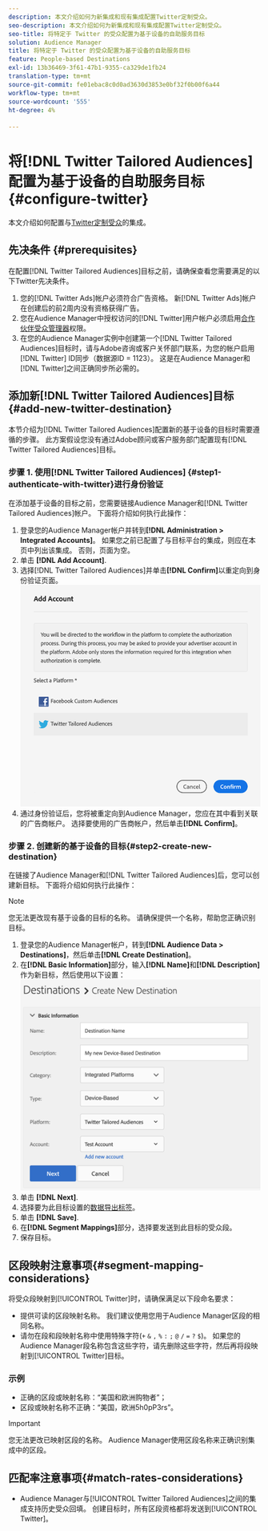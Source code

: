 ```yaml
---
description: 本文介绍如何为新集成和现有集成配置Twitter定制受众。
seo-description: 本文介绍如何为新集成和现有集成配置Twitter定制受众。
seo-title: 将特定于 Twitter 的受众配置为基于设备的自助服务目标
solution: Audience Manager
title: 将特定于 Twitter 的受众配置为基于设备的自助服务目标
feature: People-based Destinations
exl-id: 13b36469-3f61-47b1-9355-ca329de1fb24
translation-type: tm+mt
source-git-commit: fe01ebac8c0d0ad3630d3853e0bf32f0b00f6a44
workflow-type: tm+mt
source-wordcount: '555'
ht-degree: 4%

---
```


# 将[!DNL Twitter Tailored Audiences]配置为基于设备的自助服务目标{#configure-twitter}

本文介绍如何配置与[Twitter定制受众](https://business.twitter.com/en/targeting/tailored-audiences.html)的集成。

## 先决条件 {#prerequisites}

在配置[!DNL Twitter Tailored Audiences]目标之前，请确保查看您需要满足的以下Twitter先决条件。

1. 您的[!DNL Twitter Ads]帐户必须符合广告资格。 新[!DNL Twitter Ads]帐户在创建后的前2周内没有资格获得广告。
2. 您在Audience Manager中授权访问的[!DNL Twitter]用户帐户必须启用[合作伙伴受众管理器](https://business.twitter.com/en/help/troubleshooting/multi-user-login-faq.html#accesslevels)权限。
3. 在您的Audience Manager实例中创建第一个[!DNL Twitter Tailored Audiences]目标时，请与Adobe咨询或客户关怀部门联系，为您的帐户启用[!DNL Twitter] ID同步（数据源ID = 1123）。 这是在Audience Manager和[!DNL Twitter]之间正确同步所必需的。

## 添加新[!DNL Twitter Tailored Audiences]目标{#add-new-twitter-destination}

本节介绍为[!DNL Twitter Tailored Audiences]配置新的基于设备的目标时需要遵循的步骤。 此方案假设您没有通过Adobe顾问或客户服务部门配置现有[!DNL Twitter Tailored Audiences]目标。

### 步骤 1. 使用[!DNL Twitter Tailored Audiences] {#step1-authenticate-with-twitter}进行身份验证

在添加基于设备的目标之前，您需要链接Audience Manager和[!DNL Twitter Tailored Audiences]帐户。 下面将介绍如何执行此操作：

1. 登录您的Audience Manager帐户并转到&#x200B;**[!DNL Administration > Integrated Accounts]**。 如果您之前已配置了与目标平台的集成，则应在本页中列出该集成。 否则，页面为空。
1. 单击 **[!DNL Add Account]**.
1. 选择[!DNL Twitter Tailored Audiences]并单击&#x200B;**[!DNL Confirm]**&#x200B;以重定向到身份验证页面。                     ![集成平台](assets/dbd-integrated-platforms.png)
1. 通过身份验证后，您将被重定向到Audience Manager，您应在其中看到关联的广告商帐户。 选择要使用的广告商帐户，然后单击&#x200B;**[!DNL Confirm]**。

### 步骤 2. 创建新的基于设备的目标{#step2-create-new-destination}

在链接了Audience Manager和[!DNL Twitter Tailored Audiences]后，您可以创建新目标。 下面将介绍如何执行此操作：

>[!NOTE]
>
>您无法更改现有基于设备的目标的名称。 请确保提供一个名称，帮助您正确识别目标。

1. 登录您的Audience Manager帐户，转到&#x200B;**[!DNL Audience Data > Destinations]**，然后单击&#x200B;**[!DNL Create Destination]**。
1. 在&#x200B;**[!DNL Basic Information]**&#x200B;部分，输入&#x200B;**[!DNL Name]**&#x200B;和&#x200B;**[!DNL Description]**&#x200B;作为新目标，然后使用以下设置：![setup](assets/dbd-new-basic.png)
1. 单击 **[!DNL Next]**.
1. 选择要为此目标设置的[数据导出标签](/help/using/features/data-export-controls.md#controls-labels)。
1. 单击 **[!DNL Save]**.
1. 在&#x200B;**[!DNL Segment Mappings]**&#x200B;部分，选择要发送到此目标的受众段。
1. 保存目标。

## 区段映射注意事项{#segment-mapping-considerations}

将受众段映射到[!UICONTROL Twitter]时，请确保满足以下段命名要求：

* 提供可读的区段映射名称。 我们建议使用您用于Audience Manager区段的相同名称。
* 请勿在段和段映射名称中使用特殊字符(`+` `&` `,` `%` `:` `;` `@` `/` `=` `?` `$`)。 如果您的Audience Manager段名称包含这些字符，请先删除这些字符，然后再将段映射到[!UICONTROL Twitter]目标。

### 示例

* 正确的区段或映射名称：“美国和欧洲购物者”；
* 区段或映射名称不正确：“美国，欧洲5h0pP3rs”。

>[!IMPORTANT]
>
>您无法更改已映射区段的名称。 Audience Manager使用区段名称来正确识别集成中的区段。

## 匹配率注意事项{#match-rates-considerations}

* Audience Manager与[!UICONTROL Twitter Tailored Audiences]之间的集成支持历史受众回填。 创建目标时，所有区段资格都将发送到[!UICONTROL Twitter]。

